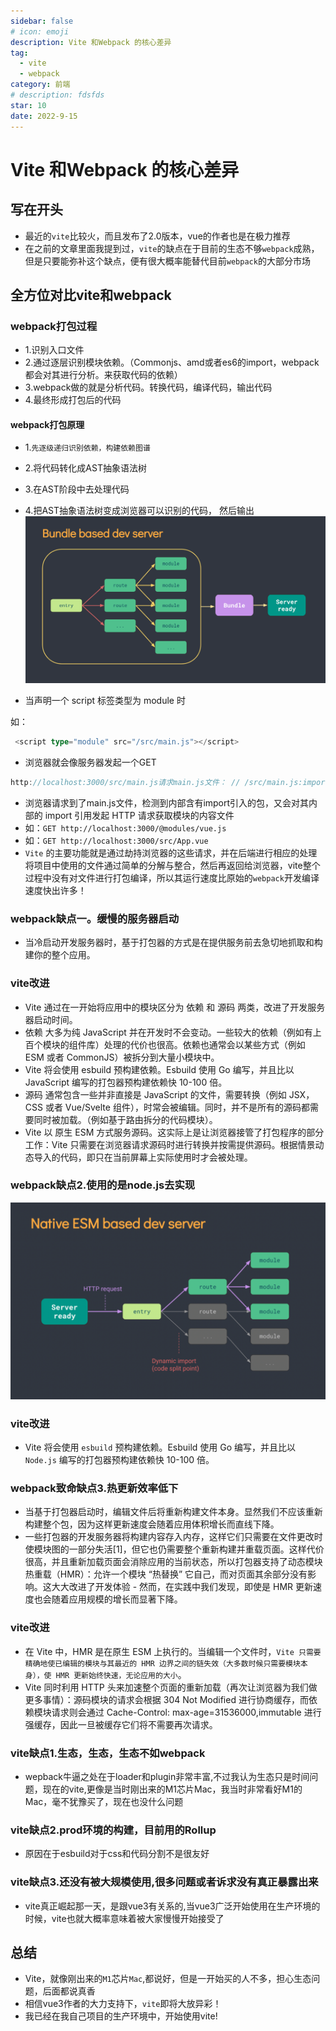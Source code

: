 ```yaml
---
sidebar: false
# icon: emoji
description: Vite 和Webpack 的核心差异
tag:
  - vite
  - webpack
category: 前端
# description: fdsfds
star: 10
date: 2022-9-15
---
```


# Vite 和Webpack 的核心差异

## 写在开头

- 最近的`vite`比较火，而且发布了2.0版本，vue的作者也是在极力推荐
- 在之前的文章里面我提到过，`vite`的缺点在于目前的生态不够`webpack`成熟，但是只要能弥补这个缺点，便有很大概率能替代目前`webpack`的大部分市场

## 全方位对比vite和webpack

### webpack打包过程

- 1.识别入口文件
- 2.通过逐层识别模块依赖。（Commonjs、amd或者es6的import，webpack都会对其进行分析。来获取代码的依赖）
- 3.webpack做的就是分析代码。转换代码，编译代码，输出代码
- 4.最终形成打包后的代码

#### webpack打包原理

- 1.`先逐级递归识别依赖，构建依赖图谱`
- 2.将代码转化成AST抽象语法树
- 3.在AST阶段中去处理代码
- 4.把AST抽象语法树变成浏览器可以识别的代码， 然后输出
![img](../.vuepress/public/assets/doc/deploy/nginx/aHR0cHM6Ly9tbWJpei5xcGljLmNuL3N6X21tYml6X3BuZy8zR1BUMUNIaWFTVnR5WVppYmpVZ2h4Yzh5VEtoUmliQlZoY0pZQW4zTFJQaWEwMUdGNDJDbFUzUnlNUWQ2ektzZUxKRVRnZ3dhc2VpYlRXQ1FKOVlWMFh2ZmF3LzY0MA.png)

- 当声明一个 script 标签类型为 module 时

如：

```go
 <script type="module" src="/src/main.js"></script>
```

- 浏览器就会像服务器发起一个GET

```go
http://localhost:3000/src/main.js请求main.js文件： // /src/main.js:import { createApp } from 'vue'import App from './App.vue'createApp(App).mount('#app')
```

- 浏览器请求到了main.js文件，检测到内部含有import引入的包，又会对其内部的 import 引用发起 HTTP 请求获取模块的内容文件
- 如：`GET http://localhost:3000/@modules/vue.js`
- 如：`GET http://localhost:3000/src/App.vue`
- `Vite` 的主要功能就是通过劫持浏览器的这些请求，并在后端进行相应的处理将项目中使用的文件通过简单的分解与整合，然后再返回给浏览器，vite整个过程中没有对文件进行打包编译，所以其运行速度比原始的`webpack`开发编译速度快出许多！

### webpack缺点一。缓慢的服务器启动

- 当冷启动开发服务器时，基于打包器的方式是在提供服务前去急切地抓取和构建你的整个应用。

### vite改进

- Vite 通过在一开始将应用中的模块区分为 依赖 和 源码 两类，改进了开发服务器启动时间。
- 依赖 大多为纯 JavaScript 并在开发时不会变动。一些较大的依赖（例如有上百个模块的组件库）处理的代价也很高。依赖也通常会以某些方式（例如 ESM 或者 CommonJS）被拆分到大量小模块中。
- Vite 将会使用 esbuild 预构建依赖。Esbuild 使用 Go 编写，并且比以 JavaScript 编写的打包器预构建依赖快 10-100 倍。
- 源码 通常包含一些并非直接是 JavaScript 的文件，需要转换（例如 JSX，CSS 或者 Vue/Svelte 组件），时常会被编辑。同时，并不是所有的源码都需要同时被加载。（例如基于路由拆分的代码模块）。
- Vite 以 原生 ESM 方式服务源码。这实际上是让浏览器接管了打包程序的部分工作：Vite 只需要在浏览器请求源码时进行转换并按需提供源码。根据情景动态导入的代码，即只在当前屏幕上实际使用时才会被处理。

### webpack缺点2.使用的是node.js去实现 

![img](../.vuepress/public/assets/doc/deploy/nginx/aHR0cHM6Ly9tbWJpei5xcGljLmNuL3N6X21tYml6X3BuZy8zR1BUMUNIaWFTVnR5WVppYmpVZ2h4Yzh5VEtoUmliQlZoY21SelJJNXl6Y1B4NWpFeFFIbUJpYTBJZVh1b2lianlOeUNNSUFFaGFWaHRpYWt0cUsyWkh3TTVnZy82NDA.png)

### vite改进 

- Vite 将会使用 `esbuild` 预构建依赖。Esbuild 使用 Go 编写，并且比以 `Node.js` 编写的打包器预构建依赖快 10-100 倍。

### webpack致命缺点3.热更新效率低下

- 当基于打包器启动时，编辑文件后将重新构建文件本身。显然我们不应该重新构建整个包，因为这样更新速度会随着应用体积增长而直线下降。
- 一些打包器的开发服务器将构建内容存入内存，这样它们只需要在文件更改时使模块图的一部分失活[1]，但它也仍需要整个重新构建并重载页面。这样代价很高，并且重新加载页面会消除应用的当前状态，所以打包器支持了动态模块热重载（HMR）：允许一个模块 “热替换” 它自己，而对页面其余部分没有影响。这大大改进了开发体验 - 然而，在实践中我们发现，即使是 HMR 更新速度也会随着应用规模的增长而显著下降。

### vite改进

- 在 Vite 中，HMR 是在原生 ESM 上执行的。当编辑一个文件时，`Vite 只需要精确地使已编辑的模块与其最近的 HMR 边界之间的链失效（大多数时候只需要模块本身），使 HMR 更新始终快速，无论应用的大小`。
- Vite 同时利用 HTTP 头来加速整个页面的重新加载（再次让浏览器为我们做更多事情）：源码模块的请求会根据 304 Not Modified 进行协商缓存，而依赖模块请求则会通过 Cache-Control: max-age=31536000,immutable 进行强缓存，因此一旦被缓存它们将不需要再次请求。

### vite缺点1.生态，生态，生态不如webpack

- wepback牛逼之处在于loader和plugin非常丰富,不过我认为生态只是时间问题，现在的vite,更像是当时刚出来的M1芯片Mac，我当时非常看好M1的Mac，毫不犹豫买了，现在也没什么问题

### vite缺点2.prod环境的构建，目前用的Rollup

- 原因在于esbuild对于css和代码分割不是很友好

### vite缺点3.还没有被大规模使用,很多问题或者诉求没有真正暴露出来

- vite真正崛起那一天，是跟vue3有关系的,当vue3广泛开始使用在生产环境的时候，vite也就大概率意味着被大家慢慢开始接受了

## 总结

- Vite，就像刚出来的`M1`芯片`Mac`,都说好，但是一开始买的人不多，担心生态问题，后面都说真香
- 相信vue3作者的大力支持下，`vite`即将大放异彩！
- 我已经在我自己项目的生产环境中，开始使用vite!
